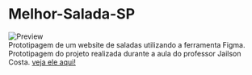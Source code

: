 # Melhor-Salada-SP
![Preview](C:\Users\Aluno\Downloads\ProjetoSala.jpg)
<br>
Prototipagem de um website de saladas utilizando a ferramenta Figma.
Prototipagem do projeto realizada durante a aula do professor Jailson Costa.
[veja ele aqui!](https://www.figma.com/file/FUgsDBUncdzi6p3pbxvek7/PROJETOSALA?type=design&node-id=0-1&mode=design&t=iXmXnr3XsY3IMVyj-0)

